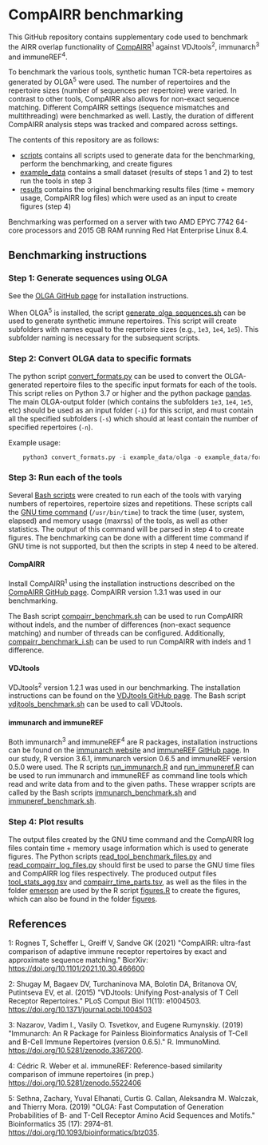 # CompAIRR benchmarking

This GitHub repository contains supplementary code used to benchmark the AIRR overlap functionality of [CompAIRR](https://github.com/uio-bmi/compairr)<sup>1</sup>
against VDJtools<sup>2</sup>, immunarch<sup>3</sup> and immuneREF<sup>4</sup>.

To benchmark the various tools, synthetic human TCR-beta repertoires as generated by OLGA<sup>5</sup> were used. 
The number of repertoires and the repertoire sizes (number of sequences per repertoire) were varied. 
In contrast to other tools, CompAIRR also allows for non-exact sequence matching. Different CompAIRR settings (sequence mismatches and multithreading) were benchmarked as well. 
Lastly, the duration of different CompAIRR analysis steps was tracked and compared across settings.  


The contents of this repository are as follows:
- [scripts](scripts) contains all scripts used to generate data for the benchmarking, perform the benchmarking, and create figures
- [example_data](example_data) contains a small dataset (results of steps 1 and 2) to test run the tools in step 3
- [results](results) contains the original benchmarking results files (time + memory usage, CompAIRR log files) which were used as an input to create figures (step 4)


Benchmarking was performed on a server with two AMD EPYC 7742 64-core processors and 2015 GB RAM running Red Hat Enterprise Linux 8.4.

## Benchmarking instructions

### Step 1: Generate sequences using OLGA

See the [OLGA GitHub page](https://github.com/statbiophys/OLGA) for installation instructions. 

When OLGA<sup>5</sup> is installed, the script [generate_olga_sequences.sh](scripts/data_generation/generate_olga_sequences.sh) can be used to generate
synthetic immune repertoires. This script will create subfolders with names equal to the repertoire sizes (e.g., `1e3`, `1e4`, `1e5`).
This subfolder naming is necessary for the subsequent scripts. 


### Step 2: Convert OLGA data to specific formats

The python script [convert_formats.py](scripts/data_generation/convert_formats.py) can be used to convert the OLGA-generated repertoire files to the specific 
input formats for each of the tools. This script relies on Python 3.7 or higher and the python package [pandas](https://pandas.pydata.org/docs/getting_started/install.html). 
The main OLGA-output folder (which contains the subfolders `1e3`, `1e4`, `1e5`, etc) should be used as an input folder (`-i`) for this script, and must contain all the specified subfolders (`-s`) which should at least contain the number of specified repertoires (`-n`). 

Example usage:

``` python
    python3 convert_formats.py -i example_data/olga -o example_data/formatted -f compairr vdjtools immunarch immuneref -n 10 100 -s 1e2
```

### Step 3: Run each of the tools 

Several [Bash scripts](scripts/benchmarking) were created to run each of the tools with varying numbers of repertoires, repertoire sizes and repetitions. 
These scripts call the [GNU time command](https://www.gnu.org/software/time/) (`/usr/bin/time`) to track the time (user, system, elapsed) and memory usage (maxrss) of the tools, as well as other statistics. 
The output of this command will be parsed in step 4 to create figures.
The benchmarking can be done with a different time command if GNU time is not supported, but then the scripts in step 4 need to be altered.


#### CompAIRR

Install CompAIRR<sup>1</sup> using the installation instructions described on the [CompAIRR GitHub page](https://github.com/uio-bmi/compairr).
CompAIRR version 1.3.1 was used in our benchmarking. 

The Bash script [compairr_benchmark.sh](scripts/benchmarking/compairr_benchmark.sh) can be used to run CompAIRR without indels, and the number of differences (non-exact sequence matching) and number of threads can be configured. 
Additionally, [compairr_benchmark_i.sh](scripts/benchmarking/compairr_benchmark_i.sh) can be used to run CompAIRR with indels and 1 difference. 

#### VDJtools

VDJtools<sup>2</sup> version 1.2.1 was used in our benchmarking. The installation instructions can be found on the [VDJtools GitHub page](https://github.com/mikessh/vdjtools).
The Bash script [vdjtools_benchmark.sh](scripts/benchmarking/vdjtools_benchmark.sh) can be used to call VDJtools. 

#### immunarch and immuneREF

Both immunarch<sup>3</sup> and immuneREF<sup>4</sup> are R packages, installation instructions can be found on the [immunarch website](https://immunarch.com) and [immuneREF GitHub page](https://github.com/GreiffLab/immuneREF).
In our study, R version 3.6.1, immunarch version 0.6.5 and immuneREF version 0.5.0 were used. 
The R scripts [run_immunarch.R](scripts/benchmarking/run_immunarch.R) and [run_immuneref.R](scripts/benchmarking/run_immuneref.R) can be used to run immunarch and immuneREF as 
command line tools which read and write data from and to the given paths. These wrapper scripts are called by the Bash scripts [immunarch_benchmark.sh](scripts/benchmarking/immunarch_benchmark.sh) and [immuneref_benchmark.sh](scripts/benchmarking/immuneref_benchmark.sh). 

### Step 4: Plot results

The output files created by the GNU time command and the CompAIRR log files contain time + memory usage information which is used to generate figures.
The Python scripts [read_tool_benchmark_files.py](scripts/figures/read_tool_benchmark_files.py) and [read_compairr_log_files.py](scripts/figures/read_compairr_log_files.py)
should first be used to parse the GNU time files and CompAIRR log files respectively. 
The produced output files [tool_stats_agg.tsv](results/aggregated_results/tool_stats_agg.tsv) and [compairr_time_parts.tsv](results/aggregated_results/compairr_time_parts.tsv),
as well as the files in the folder [emerson](results/emerson) are used by the R script [figures.R](scripts/figures/figures.R) to create the figures, which can also
be found in the folder [figures](results/figures).


## References

1: Rognes T, Scheffer L, Greiff V, Sandve GK (2021) "CompAIRR: ultra-fast comparison of adaptive immune receptor repertoires by exact and approximate sequence matching." BiorXiv: https://doi.org/10.1101/2021.10.30.466600

2: Shugay M, Bagaev DV, Turchaninova MA, Bolotin DA, Britanova OV, Putintseva EV, et al. (2015) "VDJtools: Unifying Post-analysis of T Cell Receptor Repertoires." PLoS Comput Biol 11(11): e1004503. https://doi.org/10.1371/journal.pcbi.1004503

3: Nazarov, Vadim I., Vasily O. Tsvetkov, and Eugene Rumynskiy. (2019) "Immunarch: An R Package for Painless Bioinformatics Analysis of T-Cell and B-Cell Immune Repertoires (version 0.6.5)." R. ImmunoMind. https://doi.org/10.5281/zenodo.3367200.

4: Cédric R. Weber et al. immuneREF: Reference-based similarity comparison of immune repertoires (in prep.) https://doi.org/10.5281/zenodo.5522406

5: Sethna, Zachary, Yuval Elhanati, Curtis G. Callan, Aleksandra M. Walczak, and Thierry Mora. (2019) "OLGA: Fast Computation of Generation Probabilities of B- and T-Cell Receptor Amino Acid Sequences and Motifs." Bioinformatics 35 (17): 2974–81. https://doi.org/10.1093/bioinformatics/btz035.

